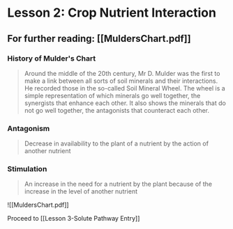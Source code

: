 # Lesson 2: Crop Nutrient Interaction
## For further reading: [[MuldersChart.pdf]]

### History of Mulder's Chart
> Around the middle of the 20th century, Mr D. Mulder was the first to make a link between all sorts of soil minerals and their interactions. He recorded those in the so-called Soil Mineral Wheel. The wheel is a simple representation of which minerals go well together, the synergists that enhance each other. It also shows the minerals that do not go well together, the antagonists that counteract each other. 
### Antagonism
> Decrease in availability to the plant of a nutrient by the action of another nutrient
### Stimulation 
> An increase in the need for a nutrient by the plant because of the increase in the level of another nutrient

![[MuldersChart.pdf]]

Proceed to [[Lesson 3-Solute Pathway Entry]]